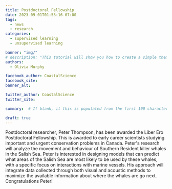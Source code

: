```yaml
---
title: Postdoctoral Fellowship
date: 2023-09-01T01:53:16-07:00
tags: 
  - news
  - research
categories: 
  - supervised learning
  - unsupervised learning

banner: "img/"
# description: "This tutorial will show you how to create a simple theme in Hugo. I assume that you are familiar with HTML, the bash command line, and that you are comfortable using Markdown to format content."
authors: 
  - Olivia Murphy

facebook_author: CoastalScience
facebook_site: 
banner_alt: 

twitter_author: CoastalScience
twitter_site: 

summary:  # If blank, it this is populated from the first 100 characters from the post 

draft: true
---
```

Postdoctoral researcher, Peter Thompson, has been awarded the Liber Ero Postdoctoral Fellowship. This is awarded to early career scientists studying important and urgent conservation problems in Canada. Peter's research will analyze the movement and behaviour of Southern Resident killer whales in the Salish Sea. Peter is interested in designing models that can predict what areas of the Salish Sea are most likely to be used by these whales, with a specific focus on interactions with marine vessels. His approach will integrate data collected through both visual and acoustic methods to maximize the available information about where the whales are go next. Congratulations Peter!
